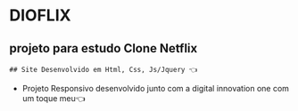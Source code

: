 # DIOFLIX

## projeto para estudo Clone Netflix
    ## Site Desenvolvido em Html, Css, Js/Jquery 👈
     
  - Projeto Responsivo desenvolvido junto com a digital innovation one com um toque meu👈

